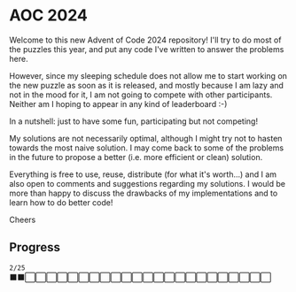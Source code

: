 # AOC 2024

Welcome to this new Advent of Code 2024 repository!
I'll try to do most of the puzzles this year, and put any code I've written to
answer the problems here.

However, since my sleeping schedule does not allow me to start working on the
new puzzle as soon as it is released, and mostly because I am lazy and not in
the mood for it, I am not going to compete with other
participants. Neither am I hoping to appear in any kind of leaderboard :-)

In a nutshell: just to have some fun, participating but not competing!

My solutions are not necessarily optimal, although I might try not to hasten
towards the most naive solution.
I may come back to some of the problems in the future to propose a better (i.e.
more efficient or clean) solution.

Everything is free to use, reuse, distribute (for what it's worth...) and I am
also open to comments and suggestions regarding my solutions. I would be more
than happy to discuss
the drawbacks of my implementations and to learn how to do better code!


Cheers


## Progress

`2/25`
⬛⬛⬜⬜⬜⬜⬜⬜⬜⬜⬜⬜⬜⬜⬜⬜⬜⬜⬜⬜⬜⬜⬜⬜⬜
